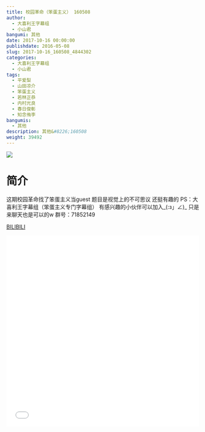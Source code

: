 ```yaml
---
title: 校园革命（笨蛋主义） 160508
author: 
  - 大喜利王字幕组
  - 小山君
bangumi: 其他
date: 2017-10-16 00:00:00
publishdate: 2016-05-08
slug: 2017-10-16_160508_4844302
categories: 
  - 大喜利王字幕组
  - 小山君
tags: 
  - 平爱梨
  - 山田凉介
  - 笨蛋主义
  - 若林正恭
  - 内村光良
  - 春日俊彰
  - 知念侑李
bangumis: 
  - 其他
description: 其他&#8226;160508
weight: 39492
---
```


![](https://i.imgur.com/jsKRXz6.jpg)

# 简介  
这期校园革命找了笨蛋主义当guest
题目是视觉上的不可思议 还挺有趣的
PS：大喜利王字幕组（笨蛋主义专门字幕组） 
有感兴趣的小伙伴可以加入_(:з」∠)_  只是来聊天也是可以的w
群号：71852149

  [BILIBILI](https://www.bilibili.com/video/av4844302/)


<div class="vcontainer">  <iframe class='video' src="//www.bilibili.com/html/html5player.html?cid=7863895&aid=4844302" width="100%" height="500" frameborder="0" allowfullscreen="allowfullscreen"></iframe></div>
